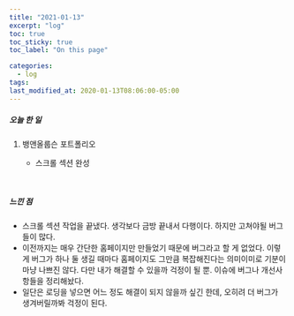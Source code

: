```yaml
---
title: "2021-01-13"
excerpt: "log"
toc: true
toc_sticky: true
toc_label: "On this page"

categories:
  - log
tags:
last_modified_at: 2020-01-13T08:06:00-05:00
---
```


##### 오늘 한 일

1. 뱅앤올룹슨 포트폴리오

   - 스크롤 섹션 완성

<br />

##### 느낀 점

- 스크롤 섹션 작업을 끝냈다. 생각보다 금방 끝내서 다행이다. 하지만 고쳐야될 버그들이 많다.
- 이전까지는 매우 간단한 홈페이지만 만들었기 때문에 버그라고 할 게 없었다. 이렇게 버그가 하나 둘 생길 때마다 홈페이지도 그만큼 복잡해진다는 의미이미로 기분이 마냥 나쁘진 않다. 다만 내가 해결할 수 있을까 걱정이 될 뿐. 이슈에 버그나 개선사항들을 정리해놨다.
- 일단은 로딩을 넣으면 어느 정도 해결이 되지 않을까 싶긴 한데, 오히려 더 버그가 생겨버릴까봐 걱정이 된다.
